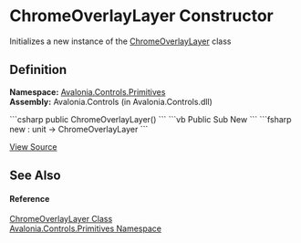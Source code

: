 # ChromeOverlayLayer Constructor


Initializes a new instance of the <a href="T_Avalonia_Controls_Primitives_ChromeOverlayLayer">ChromeOverlayLayer</a> class



## Definition
**Namespace:** <a href="N_Avalonia_Controls_Primitives">Avalonia.Controls.Primitives</a>  
**Assembly:** Avalonia.Controls (in Avalonia.Controls.dll)

<Tabs groupId="api-code-preview">
<TabItem value="csharp" label="C#">
```csharp
public ChromeOverlayLayer()
```
</TabItem>
<TabItem value="vb" label="VB">
```vb
Public Sub New
```
</TabItem>
<TabItem value="fsharp" label="F#">
```fsharp
new : unit -> ChromeOverlayLayer
```
</TabItem>
</Tabs>



<a href="https://github.com/AvaloniaUI/Avalonia/tree/master/src/Avalonia.Controls/Primitives/ChromeOverlayLayer.cs" title="View the source code">View Source</a>



## See Also


#### Reference
<a href="T_Avalonia_Controls_Primitives_ChromeOverlayLayer">ChromeOverlayLayer Class</a>  
<a href="N_Avalonia_Controls_Primitives">Avalonia.Controls.Primitives Namespace</a>  

